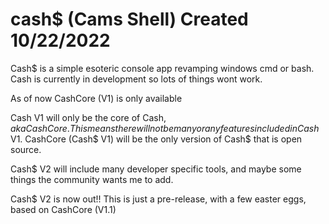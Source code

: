 # cash$ (Cams Shell) Created 10/22/2022
Cash$ is a simple esoteric console app revamping windows cmd or bash. Cash is currently in development so lots of things wont work.

As of now CashCore (V1) is only available

Cash V1 will only be the core of Cash$, aka CashCore. This means there will not be many or any features included in Cash$ V1. CashCore (Cash$ V1) will be the
only version of Cash$ that is open source.

Cash$ V2 will include many developer specific tools, and maybe some things the community wants me to add.

Cash$ V2 is now out!! This is just a pre-release, with a few easter eggs, based on CashCore (V1.1)